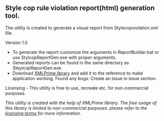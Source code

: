 ﻿## Style cop rule violation report(html) generation tool.

The utility is created to generate a visual report from Stylecopviolation.xml file.

Version 1.0

- To generate the report customize the arguments in ReportBuilder.bat or use StylcopReportGen.exe with proper arguments.
- Generated reports can be found in the same directory as SteylcopReportGen.exe.
- Download [XMLPrime library](https://www.xmlprime.com/xmlprime) and add it to the reference to make application working. 
Found any bugs:
Create an issue in issue section.

Licensing -
This utility is free to use, recreate etc. for non-commercial purposes. 
 
_This utility is created with the help of XMLPrime library. The free usage of this library is limited to non-commercial purposes. please refer to the [licensing terms](https://www.xmlprime.com/xmlprime/licensing.htm) for more information._
